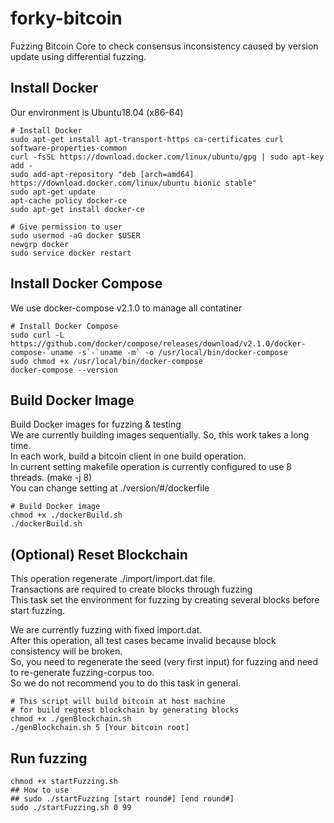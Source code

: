 # forky-bitcoin
Fuzzing Bitcoin Core to check consensus inconsistency caused by version update using differential fuzzing.

## Install Docker
Our environment is Ubuntu18.04 (x86-64)  

    # Install Docker
    sudo apt-get install apt-transport-https ca-certificates curl software-properties-common
    curl -fsSL https://download.docker.com/linux/ubuntu/gpg | sudo apt-key add -
    sudo add-apt-repository "deb [arch=amd64] https://download.docker.com/linux/ubuntu bionic stable"
    sudo apt-get update
    apt-cache policy docker-ce
    sudo apt-get install docker-ce

    # Give permission to user
    sudo usermod -aG docker $USER
    newgrp docker
    sudo service docker restart
    
## Install Docker Compose
We use docker-compose v2.1.0 to manage all contatiner 

    # Install Docker Compose
    sudo curl -L https://github.com/docker/compose/releases/download/v2.1.0/docker-compose-`uname -s`-`uname -m` -o /usr/local/bin/docker-compose
    sudo chmod +x /usr/local/bin/docker-compose
    docker-compose --version


## Build Docker Image
Build Docker images for fuzzing & testing    
We are currently building images sequentially. So, this work takes a long time.    
In each work, build a bitcoin client in one build operation.     
In current setting makefile operation is currently configured to use 8 threads. (make -j 8)     
You can change setting at ./version/#/dockerfile

    # Build Docker image
    chmod +x ./dockerBuild.sh
    ./dockerBuild.sh

## (Optional) Reset Blockchain
This operation regenerate ./import/import.dat file.     
Transactions are required to create blocks through fuzzing     
This task set the environment for fuzzing by creating several blocks before start fuzzing.    

We are currently fuzzing with fixed import.dat.    
After this operation, all test cases became invalid because block consistency will be broken.    
So, you need to regenerate the seed (very first input) for fuzzing and need to re-generate fuzzing-corpus too.    
So we do not recommend you to do this task in general.

    # This script will build bitcoin at host machine 
    # for build regtest blockchain by generating blocks
    chmod +x ./genBlockchain.sh 
    ./genBlockchain.sh 5 [Your bitcoin root]

## Run fuzzing
    chmod +x startFuzzing.sh
    ## How to use
    ## sudo ./startFuzzing [start round#] [end round#]
    sudo ./startFuzzing.sh 0 99

